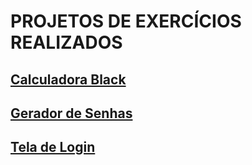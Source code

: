  <h1><strong>PROJETOS DE EXERCÍCIOS REALIZADOS</strong></h1>

<h2><a href="https://paullods.github.io/exercicios-teste/calculadora" target="_blank">Calculadora Black</a><br></h2>
<h2><a href="https://paullods.github.io/exercicios-teste/gerador" target="_blank">Gerador de Senhas</a><br></h2>
<h2><a href="https://paullods.github.io/exercicios-teste/tela-de-login" target="_blank">Tela de Login</a></h2>
